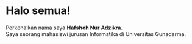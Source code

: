 # Halo semua! 

Perkenalkan nama saya **Hafshoh Nur Adzikra**.<br>
Saya seorang mahasiswi jurusan Informatika di Universitas Gunadarma.<br>

<!---
sseiraa/sseiraa is a ✨ special ✨ repository because its `README.md` (this file) appears on your GitHub profile.
You can click the Preview link to take a look at your changes.
--->
